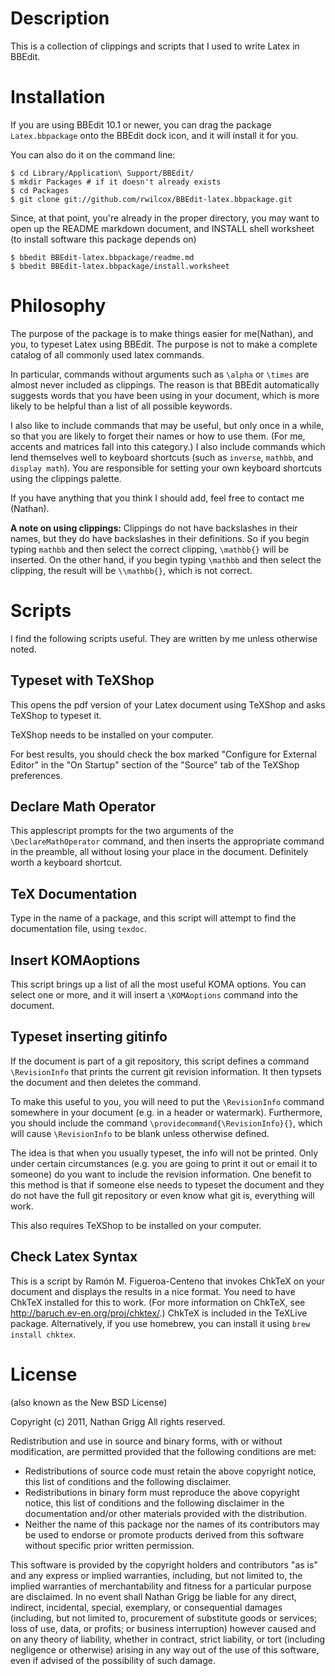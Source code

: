 # Description

This is a collection of clippings and scripts that I used to write Latex in BBEdit.

# Installation

If you are using BBEdit 10.1 or newer, you can drag the package `Latex.bbpackage` onto the BBEdit dock icon, and it will install
it for you.

You can also do it on the command line:

    $ cd Library/Application\ Support/BBEdit/
    $ mkdir Packages # if it doesn't already exists
    $ cd Packages
    $ git clone git://github.com/rwilcox/BBEdit-latex.bbpackage.git
    
Since, at that point, you're already in the proper directory, you may want to open up the README markdown document, and INSTALL shell worksheet (to install software this package depends on)

	$ bbedit BBEdit-latex.bbpackage/readme.md
	$ bbedit BBEdit-latex.bbpackage/install.worksheet


# Philosophy

The purpose of the package is to make things easier for me(Nathan), and you, to
typeset Latex using BBEdit. The purpose is not to make a complete catalog
of all commonly used latex commands.

In particular, commands without arguments such as `\alpha` or `\times` are almost never included as clippings. The reason is that BBEdit automatically
suggests words that you have been using in your document, which is more
likely to be helpful than a list of all possible keywords.

I also like to include commands that may be useful, but only once in a
while, so that you are likely to forget their names or how to use them.
(For me, accents and matrices fall into this category.) I also include
commands which lend themselves well to keyboard shortcuts (such as `inverse`, `mathbb`, and `display math`). You are responsible for setting your own
keyboard shortcuts using the clippings palette.

If you have anything that you think I should add, feel free to contact me (Nathan).

**A note on using clippings:**
Clippings do not have backslashes in their names, but they do have
backslashes in their definitions. So if you begin typing `mathbb` and
then select the correct clipping, `\mathbb{}` will be inserted. On the
other hand, if you begin typing `\mathbb` and then select the clipping,
the result will be `\\mathbb{}`, which is not correct.

# Scripts

I find the following scripts useful. They are written by me unless otherwise
noted.

## Typeset with TeXShop

This opens the pdf version of your Latex document using TeXShop and asks
TeXShop to typeset it.

TeXShop needs to be installed on your computer.

For best results, you should check the box marked "Configure for External
Editor" in the "On Startup" section of the "Source" tab of the TeXShop
preferences.

## Declare Math Operator

This applescript prompts for the two arguments of the `\DeclareMathOperator`
command, and then inserts the appropriate command in the preamble, all without
losing your place in the document. Definitely worth a keyboard shortcut.

## TeX Documentation

Type in the name of a package, and this script will attempt to find the documentation file, using `texdoc`.

## Insert KOMAoptions

This script brings up a list of all the most useful KOMA options. You can select one or more, and it will insert a `\KOMAoptions` command into the document.

## Typeset inserting gitinfo

If the document is part of a git repository, this script defines a command `\RevisionInfo` that prints the current git revision information. It then typsets the document and then deletes the command.

To make this useful to you, you will need to put the `\RevisionInfo` command somewhere in your document (e.g. in a header or watermark). Furthermore, you should include the command `\providecommand{\RevisionInfo}{}`, which will cause `\RevisionInfo` to be blank unless otherwise defined.

The idea is that when you usually typeset, the info will not be printed. Only under certain circumstances (e.g. you are going to print it out or email it to someone) do you want to include the revision information. One benefit to this method is that if someone else needs to typeset the document and they do not have the full git repository or even know what git is, everything will work.

This also requires TeXShop to be installed on your computer.

## Check Latex Syntax

This is a script by Ramón M. Figueroa-Centeno that invokes ChkTeX on your document and displays the results in a nice format. You need to have ChkTeX installed for this to work. (For more information on ChkTeX, see
<http://baruch.ev-en.org/proj/chktex/>.) ChkTeX is included in the TeXLive package. Alternatively, if you use homebrew, you can install it using `brew install chktex`.

# License

(also known as the New BSD License)

Copyright (c) 2011, Nathan Grigg
All rights reserved.

Redistribution and use in source and binary forms, with or without
modification, are permitted provided that the following conditions are met:

* Redistributions of source code must retain the above copyright
  notice, this list of conditions and the following disclaimer.
* Redistributions in binary form must reproduce the above copyright
  notice, this list of conditions and the following disclaimer in the
  documentation and/or other materials provided with the distribution.
* Neither the name of this package nor the
  names of its contributors may be used to endorse or promote products
  derived from this software without specific prior written permission.

This software is provided by the copyright holders and contributors "as is" and
any express or implied warranties, including, but not limited to, the implied
warranties of merchantability and fitness for a particular purpose are
disclaimed. In no event shall Nathan Grigg be liable for any
direct, indirect, incidental, special, exemplary, or consequential damages
(including, but not limited to, procurement of substitute goods or services;
loss of use, data, or profits; or business interruption) however caused and
on any theory of liability, whether in contract, strict liability, or tort
(including negligence or otherwise) arising in any way out of the use of this
software, even if advised of the possibility of such damage.
